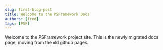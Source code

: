 ```yaml
---
slug: first-blog-post
title: Welcome to the PSFramework Docs
authors: [fred]
tags: [PSF]
---
```


Welcome to the PSFramework project site.
This is the newly migrated docs page, moving from the old github pages.
